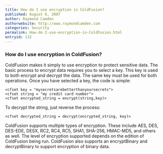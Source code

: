 ```yaml
---
title: How do I use encryption in ColdFusion?
published: August 6, 2007
author: Raymond Camden
authorwebsite: http://www.raymondcamden.com
categories: Security
permalink: How-do-I-use-encryption-in-ColdFusion.html
entryid: 132
---
```


<h3>How do I use encryption in ColdFusion?</h3>

<p>
ColdFusion makes it simply to use encryption to protect sensitive data. The basic process to encrypt data requires you to select a key. This key is used to both encrypt and decrypt the data. The same key must be used for both operations. Once you have selected a key, the code is simple:
</p>

<pre><code class="language-markup">&lt;cfset key = &quot;mysecretsarebetterthanyoursecrets&quot;&gt;
&lt;cfset string = &quot;my credit card number&quot;&gt;
&lt;cfset encrypted_string = encrypt(string,key)&gt;
</code></pre>

<p>
To decrypt the string, just reverse the process:
</p>

<pre><code class="language-markup">&lt;cfset decrypted_string = decrypt(encrypted_string, key)&gt;
</code></pre>

<p>
ColdFusion supports multiple types of encryption. These include AES, DES, DES-EDE, DESX, RC2, RC4, RC5, SHA1, SHA-256, HMAC-MD5, and others as well. The level of encryption supported depends on the edition of ColdFusion being run. ColdFusion also supports an encryptBinary and decryptBinary to support encryption of binary data.
</p>



